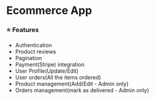 # Ecommerce App


### ⭐️ Features

* Authentication
* Product reviews
* Pagination
* Payment(Stripe) integration
* User Profile(Update/Edit)
* User orders(All the items ordered)
* Product management(Add/Edit - Admin only)
* Orders management(mark as delivered - Admin only)
